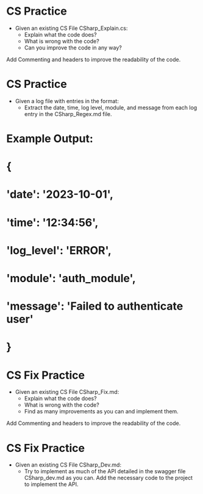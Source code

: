 # CS Practice
- Given an existing CS File CSharp_Explain.cs:
    - Explain what the code does?
    - What is wrong with the code?
    - Can you improve the code in any way?

Add Commenting and headers to improve the readability of the code.

# CS Practice
- Given a log file with entries in the format:
    - Extract the date, time, log level, module, and message from each log entry in the CSharp_Regex.md file.

# Example Output:
# {
#    'date': '2023-10-01',
#    'time': '12:34:56',
#    'log_level': 'ERROR',
#    'module': 'auth_module',
#    'message': 'Failed to authenticate user'
# }

# CS Fix Practice
- Given an existing CS File CSharp_Fix.md:
    - Explain what the code does?
    - What is wrong with the code?
    - Find as many improvements as you can and implement them.

Add Commenting and headers to improve the readability of the code.


# CS Fix Practice
- Given an existing CS File CSharp_Dev.md:
    - Try to implement as much of the API detailed in the swagger file CSharp_dev.md as you can.  Add the necessary code to the project to implement the API.
